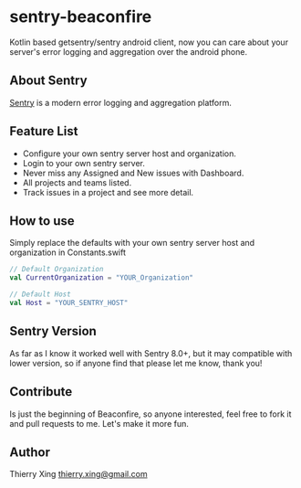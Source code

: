 # sentry-beaconfire
Kotlin based getsentry/sentry android client, now you can care about your server's error logging and aggregation over the android phone.

## About Sentry
[Sentry](https://github.com/getsentry/sentry) is a modern error logging and aggregation platform.

## Feature List
* Configure your own sentry server host and organization.
* Login to your own sentry server.
* Never miss any Assigned and New issues with Dashboard.
* All projects and teams listed.
* Track issues in a project and see more detail.

## How to use
Simply replace the defaults with your own sentry server host and organization in Constants.swift
```kotlin
// Default Organization
val CurrentOrganization = "YOUR_Organization"

// Default Host
val Host = "YOUR_SENTRY_HOST"
```
## Sentry Version
As far as I know it worked well with Sentry 8.0+, but it may compatible with lower version, so if anyone find that please let me know, thank you! 

## Contribute
Is just the beginning of Beaconfire, so anyone interested, feel free to fork it and pull requests to me. Let's make it more fun.

## Author
Thierry Xing thierry.xing@gmail.com

